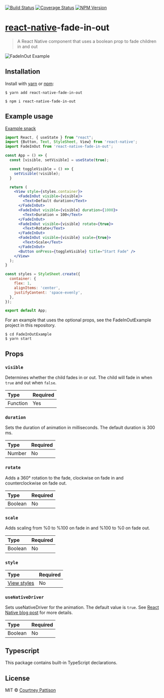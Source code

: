 [![Build Status][travis-img]][travis-url] [![Coverage Status][codecov-img]][codecov-url] [![NPM Version][npm-img]][npm-url]

# [react-native][react-native-url]-fade-in-out

> A React Native component that uses a boolean prop to fade children in and out

![FadeInOut Example][fade-in-out-img]

## Installation
Install with [yarn][yarn-url] or [npm][npm-home-url]:
```
$ yarn add react-native-fade-in-out
```
```
$ npm i react-native-fade-in-out
```

## Example usage
[Example snack][example-snack-url]
```jsx
import React, { useState } from "react";
import {Button, Text, StyleSheet, View} from 'react-native';
import FadeInOut from 'react-native-fade-in-out';

const App = () => {
  const [visible, setVisible] = useState(true);

  const toggleVisible = () => {
    setVisible(!visible);
  }

  return (
    <View style={styles.container}>
      <FadeInOut visible={visible}>
        <Text>Default duration</Text>
      </FadeInOut>
      <FadeInOut visible={visible} duration={1000}>
        <Text>Duration = 100</Text>
      </FadeInOut>
      <FadeInOut visible={visible} rotate={true}>
        <Text>Rotate</Text>
      </FadeInOut>
      <FadeInOut visible={visible} scale={true}>
        <Text>Scale</Text>
      </FadeInOut>
      <Button onPress={toggleVisible} title="Start Fade" />
    </View>
  );
}

const styles = StyleSheet.create({
  container: {
    flex: 1,
    alignItems: 'center',
    justifyContent: 'space-evenly',
  },
});

export default App;

```
For an example that uses the optional props, see the FadeInOutExample project in this repository.
```
$ cd FadeInOutExample
$ yarn start
```

## Props
### `visible`
Determines whether the child fades in or out. The child will fade in when `true` and out when `false`. 

| Type       | Required |
|:-----------|----------|
| Function   | Yes      |

### `duration`
Sets the duration of animation in milliseconds. The default duration is 300 ms.

| Type       | Required |
|:-----------|----------|
| Number     | No       |

### `rotate`
Adds a 360° rotation to the fade, clockwise on fade in and counterclockwise on fade out.

| Type       | Required |
|:-----------|----------|
| Boolean    | No       |

### `scale`
Adds scaling from %0 to %100 on fade in and %100 to %0 on fade out.

| Type       | Required |
|:-----------|----------|
| Boolean    | No       |

### `style`
| Type                          | Required |
|:------------------------------|----------|
| [View styles][view-styles-url]| No       |

### `useNativeDriver`
Sets useNativeDriver for the animation. The default value is `true`. See [React Native blog post][react-native-blog] for more details.

| Type       | Required |
|:-----------|----------|
| Boolean    | No       |

## Typescript
This package contains built-in TypeScript declarations.

## License

MIT © [Courtney Pattison][courtney-url]

[codecov-img]: https://img.shields.io/codecov/c/github/courtneypattison/react-native-fade-in-out.svg
[codecov-url]: https://codecov.io/gh/courtneypattison/react-native-fade-in-out

[courtney-url]: https://courtneypattison.com/

[example-snack-url]: https://snack.expo.io/@courtneypattison/react-native-fade-in-out-example

[fade-in-out-img]: https://raw.githubusercontent.com/courtneypattison/react-native-fade-in-out/master/src/images/FadeInOut.gif

[npm-home-url]: https://www.npmjs.com/
[npm-img]: https://img.shields.io/npm/v/react-native-fade-in-out.svg
[npm-url]: https://www.npmjs.com/package/react-native-fade-in-out

[react-native-blog]: https://reactnative.dev/blog/2017/02/14/using-native-driver-for-animated#caveats
[react-native-url]: https://facebook.github.io/react-native/

[travis-img]: https://img.shields.io/travis/courtneypattison/react-native-fade-in-out.svg
[travis-url]: https://travis-ci.org/courtneypattison/react-native-fade-in-out

[view-styles-url]: https://facebook.github.io/react-native/docs/view-style-props

[yarn-url]: https://yarnpkg.com/
